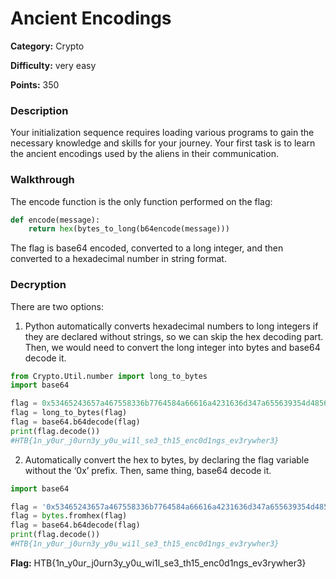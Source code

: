 # Ancient Encodings

**********Category:********** Crypto

**********Difficulty:********** very easy

**********Points:********** 350

### Description

Your initialization sequence requires loading various programs to gain the necessary knowledge and skills for your journey. Your first task is to learn the ancient encodings used by the aliens in their communication.

### Walkthrough

The encode function is the only function performed on the flag: 

```python
def encode(message):
    return hex(bytes_to_long(b64encode(message)))
```

The flag is base64 encoded, converted to a long integer, and then converted to a hexadecimal number in string format. 

### Decryption

There are two options: 
1. Python automatically converts hexadecimal numbers to long integers if they are declared without strings, so we can skip the hex decoding part. Then, we would need to convert the long integer into bytes and base64 decode it. 

```python
from Crypto.Util.number import long_to_bytes
import base64

flag = 0x53465243657a467558336b7764584a66616a4231636d347a655639354d48566664326b786246397a5a544e66644767784e56396c626d4d775a4446755a334e665a58597a636e6c33614756794d33303d
flag = long_to_bytes(flag)
flag = base64.b64decode(flag)
print(flag.decode())
#HTB{1n_y0ur_j0urn3y_y0u_wi1l_se3_th15_enc0d1ngs_ev3rywher3}
```

2. Automatically convert the hex to bytes, by declaring the flag variable without the ‘0x’ prefix. Then, same thing, base64 decode it. 

```python
import base64

flag = '0x53465243657a467558336b7764584a66616a4231636d347a655639354d48566664326b786246397a5a544e66644767784e56396c626d4d775a4446755a334e665a58597a636e6c33614756794d33303d'[2:]
flag = bytes.fromhex(flag)
flag = base64.b64decode(flag)
print(flag.decode())
#HTB{1n_y0ur_j0urn3y_y0u_wi1l_se3_th15_enc0d1ngs_ev3rywher3}
```

**********Flag:********** HTB{1n_y0ur_j0urn3y_y0u_wi1l_se3_th15_enc0d1ngs_ev3rywher3}
